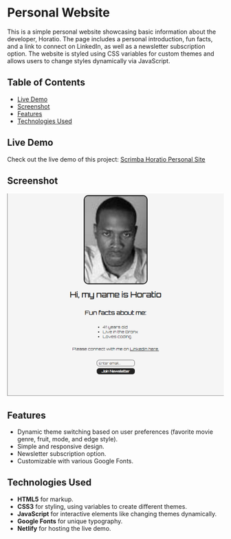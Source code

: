 # Personal Website

This is a simple personal website showcasing basic information about the developer, Horatio. The page includes a personal introduction, fun facts, and a link to connect on LinkedIn, as well as a newsletter subscription option. The website is styled using CSS variables for custom themes and allows users to change styles dynamically via JavaScript.

## Table of Contents
- [Live Demo](#live-demo)
- [Screenshot](#screenshot)
- [Features](#features)
- [Technologies Used](#technologies-used)

## Live Demo
Check out the live demo of this project: [Scrimba Horatio Personal Site](https://scrimba-horatio-personal-site.netlify.app/)

## Screenshot
![Personal Website Screenshot](./images/scrimba-personal-site.png)

## Features
- Dynamic theme switching based on user preferences (favorite movie genre, fruit, mode, and edge style).
- Simple and responsive design.
- Newsletter subscription option.
- Customizable with various Google Fonts.

## Technologies Used
- **HTML5** for markup.
- **CSS3** for styling, using variables to create different themes.
- **JavaScript** for interactive elements like changing themes dynamically.
- **Google Fonts** for unique typography.
- **Netlify** for hosting the live demo.